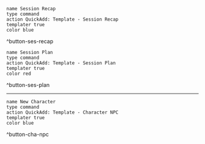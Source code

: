 
```button
name Session Recap
type command
action QuickAdd: Template - Session Recap
templater true
color blue
```
^button-ses-recap

```button
name Session Plan
type command
action QuickAdd: Template - Session Plan
templater true
color red
```
^button-ses-plan

---

```button
name New Character
type command
action QuickAdd: Template - Character NPC
templater true
color blue
```
^button-cha-npc

